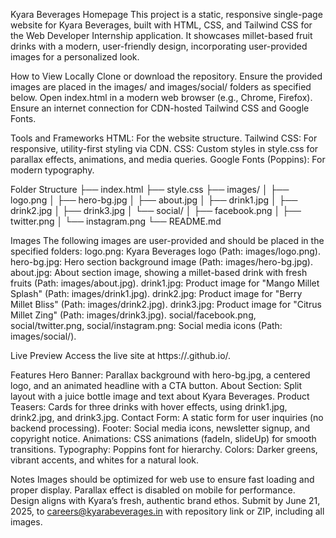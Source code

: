 Kyara Beverages Homepage
This project is a static, responsive single-page website for Kyara Beverages, built with HTML, CSS, and Tailwind CSS for the Web Developer Internship application. It showcases millet-based fruit drinks with a modern, user-friendly design, incorporating user-provided images for a personalized look.

How to View Locally
Clone or download the repository.
Ensure the provided images are placed in the images/ and images/social/ folders as specified below.
Open index.html in a modern web browser (e.g., Chrome, Firefox).
Ensure an internet connection for CDN-hosted Tailwind CSS and Google Fonts.

Tools and Frameworks
HTML: For the website structure.
Tailwind CSS: For responsive, utility-first styling via CDN.
CSS: Custom styles in style.css for parallax effects, animations, and media queries.
Google Fonts (Poppins): For modern typography.

Folder Structure
├── index.html
├── style.css
├── images/
│   ├── logo.png
│   ├── hero-bg.jpg
│   ├── about.jpg
│   ├── drink1.jpg
│   ├── drink2.jpg
│   ├── drink3.jpg
│   └── social/
│       ├── facebook.png
│       ├── twitter.png
│       └── instagram.png
└── README.md

Images
The following images are user-provided and should be placed in the specified folders:
logo.png: Kyara Beverages logo (Path: images/logo.png).
hero-bg.jpg: Hero section background image (Path: images/hero-bg.jpg).
about.jpg: About section image, showing a millet-based drink with fresh fruits (Path: images/about.jpg).
drink1.jpg: Product image for "Mango Millet Splash" (Path: images/drink1.jpg).
drink2.jpg: Product image for "Berry Millet Bliss" (Path: images/drink2.jpg).
drink3.jpg: Product image for "Citrus Millet Zing" (Path: images/drink3.jpg).
social/facebook.png, social/twitter.png, social/instagram.png: Social media icons (Path: images/social/).

Live Preview
Access the live site at https://.github.io/<repository-name>.

Features
Hero Banner: Parallax background with hero-bg.jpg, a centered logo, and an animated headline with a CTA button.
About Section: Split layout with a juice bottle image and text about Kyara Beverages.
Product Teasers: Cards for three drinks with hover effects, using drink1.jpg, drink2.jpg, and drink3.jpg.
Contact Form: A static form for user inquiries (no backend processing).
Footer: Social media icons, newsletter signup, and copyright notice.
Animations: CSS animations (fadeIn, slideUp) for smooth transitions.
Typography: Poppins font for hierarchy.
Colors: Darker greens, vibrant accents, and whites for a natural look.

Notes
Images should be optimized for web use to ensure fast loading and proper display.
Parallax effect is disabled on mobile for performance.
Design aligns with Kyara’s fresh, authentic brand ethos.
Submit by June 21, 2025, to careers@kyarabeverages.in with repository link or ZIP, including all images.